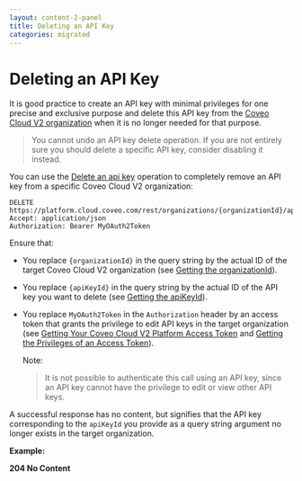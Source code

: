 ```yaml
---
layout: content-2-panel
title: Deleting an API Key
categories: migrated
---
```


# Deleting an API Key

It is good practice to create an API key with minimal privileges for one precise and exclusive purpose and delete this API key from the [Coveo Cloud V2 organization](Glossary_37585054.html#Glossary-CoveoCloudV2Organization) when it is no longer needed for that purpose. 

> You cannot undo an API key delete operation. If you are not entirely sure you should delete a specific API key, consider disabling it instead.

You can use the [Delete an api key](https://platform.cloud.coveo.com/docs?api=AuthorizationServer#!/Api32Keys/rest_organizations_paramId_apikeys_paramId_delete) operation to completely remove an API key from a specific Coveo Cloud V2 organization:

```
DELETE https://platform.cloud.coveo.com/rest/organizations/{organizationId}/apikeys/{apiKeyId}
Accept: application/json
Authorization: Bearer MyOAuth2Token
```

Ensure that:

-   You replace `{organizationId}` in the query string by the actual ID of the target Coveo Cloud V2 organization (see [Getting the organizationId](Getting_the_organizationId)).
-   You replace `{apiKeyId}` in the query string by the actual ID of the API key you want to delete (see [Getting the apiKeyId](Getting_the_apiKeyId)).
-   You replace `MyOAuth2Token` in the `Authorization` header by an access token that grants the privilege to edit API keys in the target organization (see [Getting Your Coveo Cloud V2 Platform Access Token](Getting_Your_Coveo_Cloud_V2_Platform_Access_Token) and [Getting the Privileges of an Access Token](Getting_the_Privileges_of_an_Access_Token)).

    Note:

    > It is not possible to authenticate this call using an API key, since an API key cannot have the privilege to edit or view other API keys.

A successful response has no content, but signifies that the API key corresponding to the `apiKeyId` you provide as a query string argument no longer exists in the target organization.

**Example:**

**204 No Content**

```
 
```


